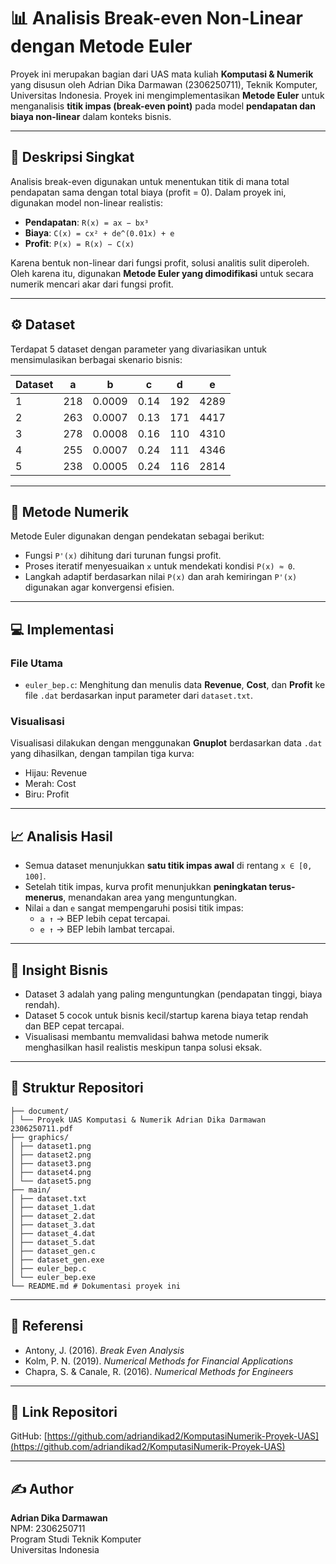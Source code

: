 # 📊 Analisis Break-even Non-Linear dengan Metode Euler

Proyek ini merupakan bagian dari UAS mata kuliah **Komputasi & Numerik** yang disusun oleh Adrian Dika Darmawan (2306250711), Teknik Komputer, Universitas Indonesia. Proyek ini mengimplementasikan **Metode Euler** untuk menganalisis **titik impas (break-even point)** pada model **pendapatan dan biaya non-linear** dalam konteks bisnis.

---

## 🧠 Deskripsi Singkat

Analisis break-even digunakan untuk menentukan titik di mana total pendapatan sama dengan total biaya (profit = 0). Dalam proyek ini, digunakan model non-linear realistis:

- **Pendapatan**: `R(x) = ax − bx³`
- **Biaya**: `C(x) = cx² + de^(0.01x) + e`
- **Profit**: `P(x) = R(x) − C(x)`

Karena bentuk non-linear dari fungsi profit, solusi analitis sulit diperoleh. Oleh karena itu, digunakan **Metode Euler yang dimodifikasi** untuk secara numerik mencari akar dari fungsi profit.

---

## ⚙️ Dataset

Terdapat 5 dataset dengan parameter yang divariasikan untuk mensimulasikan berbagai skenario bisnis:

| Dataset | a    | b       | c    | d     | e     |
|---------|------|---------|------|-------|-------|
| 1       | 218  | 0.0009  | 0.14 | 192   | 4289  |
| 2       | 263  | 0.0007  | 0.13 | 171   | 4417  |
| 3       | 278  | 0.0008  | 0.16 | 110   | 4310  |
| 4       | 255  | 0.0007  | 0.24 | 111   | 4346  |
| 5       | 238  | 0.0005  | 0.24 | 116   | 2814  |

---

## 🧮 Metode Numerik

Metode Euler digunakan dengan pendekatan sebagai berikut:

- Fungsi `P'(x)` dihitung dari turunan fungsi profit.
- Proses iteratif menyesuaikan `x` untuk mendekati kondisi `P(x) ≈ 0`.
- Langkah adaptif berdasarkan nilai `P(x)` dan arah kemiringan `P'(x)` digunakan agar konvergensi efisien.

---

## 💻 Implementasi

### File Utama
- `euler_bep.c`: Menghitung dan menulis data **Revenue**, **Cost**, dan **Profit** ke file `.dat` berdasarkan input parameter dari `dataset.txt`.

### Visualisasi
Visualisasi dilakukan dengan menggunakan **Gnuplot** berdasarkan data `.dat` yang dihasilkan, dengan tampilan tiga kurva:
- Hijau: Revenue
- Merah: Cost
- Biru: Profit

---

## 📈 Analisis Hasil

- Semua dataset menunjukkan **satu titik impas awal** di rentang `x ∈ [0, 100]`.
- Setelah titik impas, kurva profit menunjukkan **peningkatan terus-menerus**, menandakan area yang menguntungkan.
- Nilai `a` dan `e` sangat mempengaruhi posisi titik impas:
  - `a ↑` → BEP lebih cepat tercapai.
  - `e ↑` → BEP lebih lambat tercapai.

---

## 📌 Insight Bisnis

- Dataset 3 adalah yang paling menguntungkan (pendapatan tinggi, biaya rendah).
- Dataset 5 cocok untuk bisnis kecil/startup karena biaya tetap rendah dan BEP cepat tercapai.
- Visualisasi membantu memvalidasi bahwa metode numerik menghasilkan hasil realistis meskipun tanpa solusi eksak.

---

## 📂 Struktur Repositori

```
├── document/
│ └── Proyek UAS Komputasi & Numerik Adrian Dika Darmawan 2306250711.pdf
├── graphics/
│ ├── dataset1.png
│ ├── dataset2.png
│ ├── dataset3.png
│ ├── dataset4.png
│ └── dataset5.png
├── main/
│ ├── dataset.txt
│ ├── dataset_1.dat
│ ├── dataset_2.dat
│ ├── dataset_3.dat
│ ├── dataset_4.dat
│ ├── dataset_5.dat
│ ├── dataset_gen.c
│ ├── dataset_gen.exe
│ ├── euler_bep.c
│ └── euler_bep.exe
└── README.md # Dokumentasi proyek ini
```

---

## 📎 Referensi

- Antony, J. (2016). *Break Even Analysis*
- Kolm, P. N. (2019). *Numerical Methods for Financial Applications*
- Chapra, S. & Canale, R. (2016). *Numerical Methods for Engineers*

---

## 🔗 Link Repositori

GitHub: [https://github.com/adriandikad2/KomputasiNumerik-Proyek-UAS](https://github.com/adriandikad2/KomputasiNumerik-Proyek-UAS)

---

## ✍️ Author

**Adrian Dika Darmawan**  
NPM: 2306250711  
Program Studi Teknik Komputer  
Universitas Indonesia
